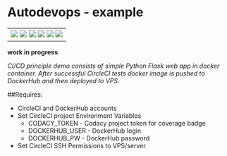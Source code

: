# Autodevops - example
<table>
    <tr>
        <th>
            <img src="https://img.shields.io/circleci/project/github/methlock/autodevops/master.svg">
            <img src="https://img.shields.io/codacy/grade/1506cf52558d4eef8b7819656864ea8d.svg">
            <img src="https://img.shields.io/codacy/coverage/c4c88a847c034d6e81fe89f109296f25.svg">
            <img src="https://img.shields.io/github/repo-size/methlock/autodevops.svg">
            <img src="https://img.shields.io/librariesio/github/methlock/autodevops.svg">
            <img src="https://img.shields.io/github/license/methlock/autodevops.svg">
        </th>
    </tr>
</table>

**work in progress**

*CI/CD principle demo consists of simple Python Flask web app in docker container.
After successful CircleCI tests docker image is pushed to DockerHub and then deployed to
VPS.*

##Requires:
 - CircleCI and DockerHub accounts 
 - Set CircleCI project Environment Variables 
     - CODACY_TOKEN - Codacy project token for coverage badge
     - DOCKERHUB_USER - DockerHub login
     - DOCKERHUB_PW - DockerHub password
 - Set CircleCI SSH Permissions to VPS/server
